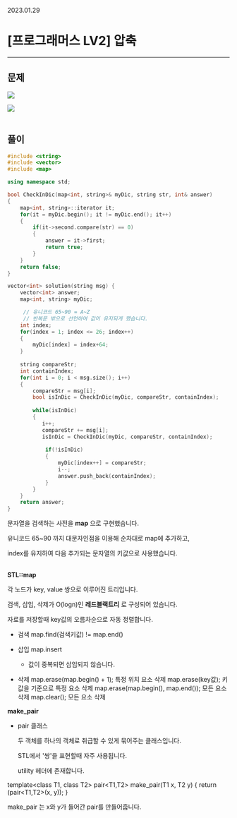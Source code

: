 2023.01.29

# __[프로그래머스 LV2] 압축__


---- 


## __문제__
<img src = "https://user-images.githubusercontent.com/80774412/215331142-27d386f0-8a4f-44cc-9f49-fa0171f45078.PNG"></img>

<img src = "https://user-images.githubusercontent.com/80774412/215331144-d88d754b-c984-4c1c-8934-21e0ea35464a.PNG"></img><br><Br>


## __풀이__
```c++
#include <string>
#include <vector>
#include <map>

using namespace std;

bool CheckInDic(map<int, string>& myDic, string str, int& answer)
{
    map<int, string>::iterator it;
    for(it = myDic.begin(); it != myDic.end(); it++)
    {
        if(it->second.compare(str) == 0)
        {
            answer = it->first;
            return true;
        }
    }
    return false;
}

vector<int> solution(string msg) {
    vector<int> answer;
    map<int, string> myDic;

     // 유니코드 65~90 = A~Z
     // 반복문 밖으로 선언하여 값이 유지되게 했습니다. 
    int index;
    for(index = 1; index <= 26; index++)
    {
        myDic[index] = index+64;
    }
    
    string compareStr;
    int containIndex;
    for(int i = 0; i < msg.size(); i++)
    {
        compareStr = msg[i];
        bool isInDic = CheckInDic(myDic, compareStr, containIndex);
        
        while(isInDic)
        {
           i++;
           compareStr += msg[i];
           isInDic = CheckInDic(myDic, compareStr, containIndex);
            
            if(!isInDic)
            {
                myDic[index++] = compareStr;
                i--;
                answer.push_back(containIndex);
            }
        }
    }
    return answer;
}
```
문자열을 검색하는 사전을 __map__ 으로 구현했습니다.

유니코드 65~90 까지 대문자인점을 이용해 순차대로 map에 추가하고,

index를 유지하여 다음 추가되는 문자열의 키값으로 사용했습니다.<br><br>


__STL::map__
 
각 노드가 key, value 쌍으로 이루어진 트리입니다.

검색, 삽입, 삭제가 O(logn)인 __레드블랙트리__ 로 구성되어 있습니다.

자료를 저장할때 key값의 오름차순으로 자동 정렬합니다.

* 검색 map.find(검색키값) != map.end()

* 삽입 map.insert 
    - 값이 중복되면 삽입되지 않습니다.

* 삭제  map.erase(map.begin() + 1);             특정 위치 요소 삭제
        map.erase(key값);                       키값을 기준으로 특정 요소 삭제
        map.erase(map.begin(), map.end());      모든 요소 삭제
        map.clear();                            모든 요소 삭제

__make_pair__

* pair 클래스
    
    두 객체를 하나의 객체로 취급할 수 있게 묶어주는 클래스입니다.

    STL에서 '쌍'을 표현할때 자주 사용됩니다.

    utility 헤더에 존재합니다.

template<class T1, class T2> 
pair<T1,T2> make_pair(T1 x, T2 y)
{
    return (pair<T1,T2>(x, y));
}

make_pair 는 x와 y가 들어간 pair를 만들어줍니다.